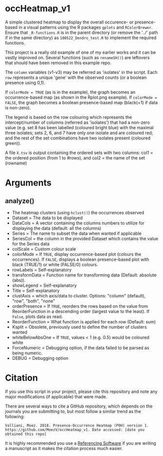 # occHeatmap_v1

A simple clustered heatmap to display the overall occurence- or presence-based in a visual patterns using the R packages `gplots` and `RColorBrewer`.
Ensure that `_R-functions.R` is in the parent directory (or remove the '../' path if in the same directory) as `180522_Dendro_test.R` to implement the required functions.

This project is a really old example of one of my earlier works and it can be vastly improved on.
Several functions (such as `renameSH()`) are leftovers that should have been removed in this example repo.

The `column` variables (v1-v3) may be referred as 'isolates' in the script.
Each `row` represents a unique 'gene' with the observed counts (or a boolean presence using 0,1).

If `colorMode = TRUE` (as is in the example), the graph becomes an occurrence-based map (as shown in the Rplot.png example).
If  `colorMode = FALSE`, the graph becomes a boolean presence-based map (black(=1) if data is non-zero).

The legend is based on the row colouring which represents the intercept/number of columns (referred as 'isolates') that had a non-zero value (e.g. set 8 has been labelled  (coloured bright blue) with the maximal three isolates; sets 2, 6, and 7 have only one isolate and are coloured red; and the rest of the set combinations have two isolates present (coloured green)). 

A file `X.tsv` is output containing the ordered sets with two columns: col1 = the ordered position (from 1 to _#rows_), and col2 = the name of the set (rowname)

# Arguments
## analyze()
- The heatmap clusters (using `hclust()`) the occurrences observed
- Dataset = The data to be displayed
- DataCols = A vector containing the columns numbers to utilize for displaying the data (default: all the columns)
- Series    = The name to subset the data when wanted if applicable
- SeriesCol = the column in the provided Dataset which contains the value for the Series data
- colScale = Custom colour scale
- colorMode = If `TRUE`, display occurrence-based plot (colours the occurrences). If `FALSE`, displays a boolean presence-based plot with black (TRUE/1) or white (FALSE/0) colours.
- rowLabels = Self-explanatory
- transformData = Function name for transforming data (Default: absolute (abs)).
- showLegend = Self-explanatory
- Title = Self-explanatory
- clustAxis = which axis/data to cluster. Options: "column" (default), "row", "both", "none"
- orderPresence = If `TRUE`, reorders the rows based on the value from ReorderFunction in a descending order (largest value to the least). If `False`, plots data as read.
- ReorderFunction = What function is applied for each row (Default: sum)
- Ksplit = Obsolete, previously used to define the number of clusters wanted
- whiteBelowAbsOne = If `TRUE`, values < 1 (e.g. 0.5) would be coloured white
- ForceNumeric = Debugging option, if the data failed to be parsed as being numeric.
- DEBUG = Debugging option

# Citation
If you use this script in your project, please cite this repository and note any major modifications (if applicable) that were made.

There are several ways to cite a GitHub repository, which depends on the journals you are submitting to, but most follow a similar trend as the following:
```
Valliani, Moez. 2018. Presence-Occurrence Heatmap (POH) version 1. https://github.com/MoezV/occHeatmap_v1. Date accessed: [date you obtained this repo]
```

It is highly recommended you use a [Referencing Software](https://en.wikipedia.org/wiki/Reference_software) if you are writing a manuscript as it makes the citation process much easier. 
